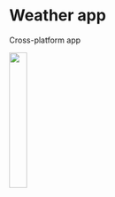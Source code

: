 # Weather app
Cross-platform app

<img src="https://github.com/jarekzielinski/weather/assets/25159787/8aa157db-0069-4cf4-8ee3-8171999fb616" width=25% height=25%>

